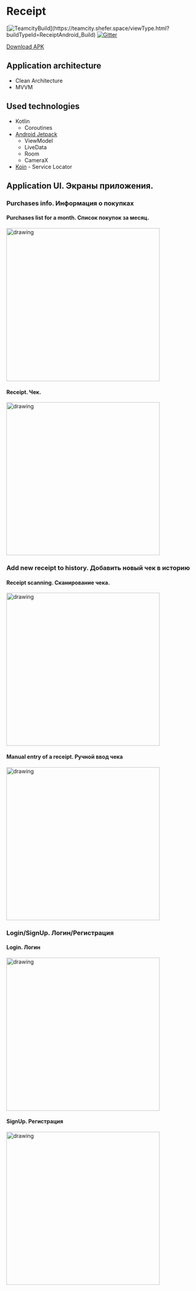 # Receipt

[![TeamcityBuild](https://teamcity.shefer.space/app/rest/builds/strob:(buildType:(project:(id:ReceiptAndroid)))/statusIcon.svg)](https://teamcity.shefer.space/viewType.html?buildTypeId=ReceiptAndroid_Build)
[![Gitter](https://badges.gitter.im/receipt-project/receipt-android.svg)](https://gitter.im/receipt-project/receipt-android?utm_source=badge&utm_medium=badge&utm_campaign=pr-badge)

[Download APK](https://receipt.shefer.space/android/distributions/)

## Application architecture
- Clean Architecture
- MVVM
## Used technologies
- Kotlin
  - Coroutines
- [Android Jetpack](https://developer.android.com/jetpack)
  - ViewModel
  - LiveData
  - Room
  - CameraX
- [Koin](https://insert-koin.io/) - Service Locator

## Application UI. Экраны приложения.

### Purchases info. Информация о покупках
#### Purchases list for a month. Список покупок за месяц.
<img src="https://i.ibb.co/mvFdWw5/photo-2020-07-26-15-28-30.jpg" alt="drawing" width="400"/>

#### Receipt. Чек.
<img src="https://i.ibb.co/qjKNkP4/photo-2020-07-26-15-28-29-2.jpg" alt="drawing" width="400"/>

### Add new receipt to history. Добавить новый чек в историю
#### Receipt scanning. Сканирование чека.
<img src="https://i.ibb.co/CWGGDk0/photo-2020-07-26-17-20-25.jpg" alt="drawing" width="400"/>

#### Manual entry of a receipt. Ручной ввод чека
<img src="https://i.ibb.co/thXDP3s/photo-2020-07-26-17-24-21.jpg" alt="drawing" width="400"/>

### Login/SignUp. Логин/Регистрация
#### Login. Логин
<img src="https://i.ibb.co/rp7zH1F/photo-2020-07-26-15-28-38.jpg" alt="drawing" width="400"/>

#### SignUp. Регистрация
<img src="https://psv4.userapi.com/c856320/u58821353/docs/d16/8c972643e35c/photo_2020-07-26_15-28-29.jpg?extra=dpViW6zb_JLoL0QMWdfugHye54g3PIcjxhqiIZVVpPuA9wYHQNz_JJ4Ce8onp7ILVwZZLG0VzSPeW3wQyskNohTntim_pPKY6iz69UmbpmLxhC4w_jIGhX0IaOG4MT7tWoNJRo6uMNPLSlDM0E4cKl0" alt="drawing" width="400"/>
